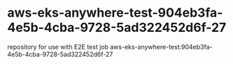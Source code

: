 # aws-eks-anywhere-test-904eb3fa-4e5b-4cba-9728-5ad322452d6f-27
repository for use with E2E test job aws-eks-anywhere-test:904eb3fa-4e5b-4cba-9728-5ad322452d6f-27
